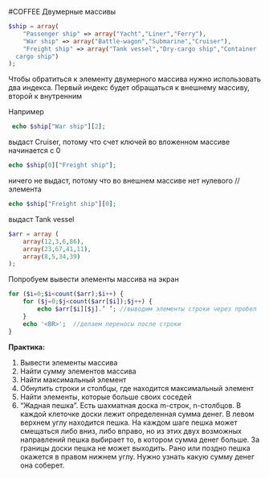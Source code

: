 #COFFEE Двумерные массивы

```php
$ship = array(
    "Passenger ship" => array("Yacht","Liner","Ferry"),
    "War ship" => array("Battle-wagon","Submarine","Cruiser"),
    "Freight ship" => array("Tank vessel","Dry-cargo ship","Container 
  cargo ship")
);
```


Чтобы обратиться к элементу двумерного массива нужно использовать два индекса. Первый индекс будет обращаться к внешнему массиву, второй к внутренним

Например
```php
 echo $ship["War ship"][2];
```
выдаст Cruiser, потому что счет ключей во вложенном массиве начинается с 0
 
```php 
echo $ship[0]["Freight ship"];
```
ничего не выдаст, потому что во внешнем массиве нет нулевого //элемента

```php
echo $ship["Freight ship"][0];
```
выдаст Tank vessel

```php
$arr = array (
	array(12,3,6,86),
    array(23,67,41,11),
    array(8,5,34,39)
);
```

Попробуем вывести элементы массива на экран

```php
for ($i=0;$i<count($arr);$i++) {
	for ($j=0;$j<count($arr[$i]);$j++) {
		echo $arr[$i][$j].’ ’; //выводим элементы строки через пробел
	}
	echo '<BR>';  //делаем переносы после строки
}
```

**Практика:**
1.	Вывести элементы массива
2.	Найти сумму элементов массива
3.	Найти максимальный элемент
4.	Обнулить строки и столбцы, где находится максимальный элемент
5.	Найти элементы, которые больше своих соседей
6.	“Жадная пешка”. Есть шахматная доска m-строк, n-столбцов. В каждой клеточке доски лежит определенная сумма денег. В левом верхнем углу находится пешка. На каждом шаге пешка может смещаться либо вниз, либо вправо, но из этих двух возможных направлений пешка выбирает то, в котором сумма денег больше. За границы доски пешка не может выходить. Рано или поздно пешка окажется в правом нижнем углу. Нужно узнать какую сумму денег она соберет.

